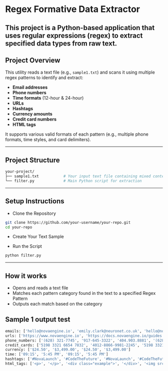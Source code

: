 # Regex Formative Data Extractor
This project is a **Python-based application** that uses **regular expressions (regex)** to extract specified data types from raw text. 
---

## Project Overview

This utility reads a text file (e.g., `sample1.txt`) and scans it using multiple regex patterns to identify and extract:

- **Email addresses**
- **Phone numbers**
- **Time formats** (12-hour & 24-hour) 
- **URLs**  
- **Hashtags**  
- **Currency amounts**    
- **Credit card numbers**  
- **HTML tags**

It supports various valid formats of each pattern (e.g., multiple phone formats, time styles, and card delimiters).

---

## Project Structure

```bash
your-project/
├── sample1.txt           # Your input text file containing mixed content
└── filter.py             # Main Python script for extraction
```
--- 

## Setup Instructions
- Clone the Repository 
```bash
git clone https://github.com/your-username/your-repo.git
cd your-repo
```
- Create Your Text Sample

- Run the Script
```bash
python filter.py
```
---

## How it works
- Opens and reads a text file
- Matches each pattern category found in the text to a specified Regex Pattern
- Outputs each match based on the category

## Sample 1 output test
```bash
emails: ['hello@novaengine.io', 'emily.clark@neuronet.co.uk', 'hello@novaengine.io', 'emily.clark@neuronet.co.uk']
urls: ['https://www.novaengine.io', 'https://docs.novaengine.io/guides', 'https://assets.novaengine.io/images/ai-lab.jpg"', 'https://www.novaengine.io,', 'https://docs.novaengine.io/guides', 'https://assets.novaengine.io/images/ai-lab.jpg"']
phone_numbers: ['(628) 321-7745', '917-645-3322', '404.903.8881', '(628) 321-7745', '917-645-3322', '404.903.8881']
credit_cards: ['5198 3321 6654 7832', '4012-8866-9981-2245', '5198 3321 6654 7832', '4012-8866-9981-2245']
currency: ['$24.50', '$3,499.00', '$24.50', '$3,499.00']
time: ['09:15', '5:45 PM', '09:15', '5:45 PM']
hashtags: ['#NovaLaunch', '#CodeTheFuture', '#NovaLaunch', '#CodeTheFuture']
html_tags: ['<p>', '</p>', '<div class="example">', '</div>', '<img src="https://assets.novaengine.io/images/ai-lab.jpg" alt="AI Laboratory Banner">', '<p>', '<div class="example">', '<img src="https://assets.novaengine.io/images/ai-lab.jpg" alt="AI Laboratory Banner">']
```
